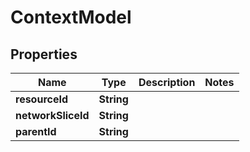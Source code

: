 # ContextModel

## Properties
Name | Type | Description | Notes
------------ | ------------- | ------------- | -------------
**resourceId** | **String** |  | 
**networkSliceId** | **String** |  | 
**parentId** | **String** |  | 
